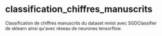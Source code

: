 # classification_chiffres_manuscrits
Classification de chiffres manuscrits du dataset mnist avec SGDClassifier de sklearn ainsi qu'avec réseau de neurones tensorflow.
